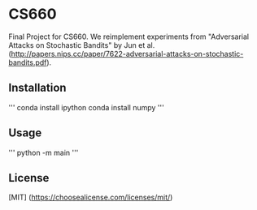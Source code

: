 # CS660

Final Project for CS660. We reimplement experiments from
 "Adversarial Attacks on Stochastic Bandits" by Jun et al.
 (http://papers.nips.cc/paper/7622-adversarial-attacks-on-stochastic-bandits.pdf).
 
## Installation 
 '''
 conda install ipython
 conda install numpy
 '''

## Usage
'''
python -m main
'''

## License 
[MIT] (https://choosealicense.com/licenses/mit/)